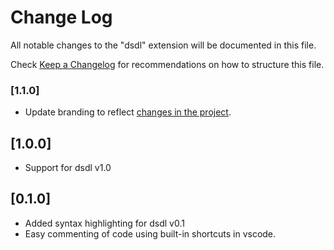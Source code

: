 # Change Log
All notable changes to the "dsdl" extension will be documented in this file.

Check [Keep a Changelog](http://keepachangelog.com/) for recommendations on how to structure this file.

### [1.1.0]
- Update branding to reflect [changes in the project](https://forum.uavcan.org/t/uavcan-v1-is-now-cyphal/1622).

## [1.0.0]
- Support for dsdl v1.0

## [0.1.0]
- Added syntax highlighting for dsdl v0.1
- Easy commenting of code using built-in shortcuts in vscode.
